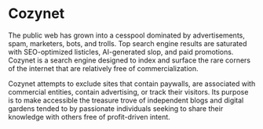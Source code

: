 # Cozynet

The public web has grown into a cesspool dominated by advertisements, spam,
marketers, bots, and trolls. Top search engine results are saturated with
SEO-optimized listicles, AI-generated slop, and paid promotions. Cozynet is a
search engine designed to index and surface the rare corners of the internet
that are relatively free of commercialization.

Cozynet attempts to exclude sites that contain paywalls, are associated
with commercial entities, contain advertising, or track their visitors. Its
purpose is to make accessible the treasure trove of independent blogs and
digital gardens tended to by passionate individuals seeking to share their
knowledge with others free of profit-driven intent.
